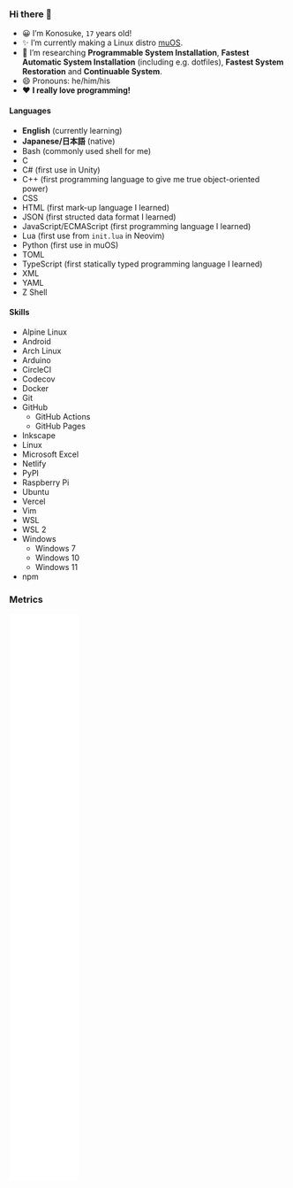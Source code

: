 ### Hi there 👋

<!--
**sakkke/sakkke** is a ✨ _special_ ✨ repository because its `README.md` (this file) appears on your GitHub profile.

Here are some ideas to get you started:

- 🔭 I’m currently working on ...
- 🌱 I’m currently learning ...
- 👯 I’m looking to collaborate on ...
- 🤔 I’m looking for help with ...
- 💬 Ask me about ...
- 📫 How to reach me: ...
- 😄 Pronouns: ...
- ⚡ Fun fact: ...
-->

- 😀 I’m Konosuke, `17` years old!
- ✨ I’m currently making a Linux distro [muOS].
- 🧪 I’m researching __Programmable System Installation__, __Fastest Automatic System Installation__ (including e.g. dotfiles), __Fastest System Restoration__ and __Continuable System__.
- 😄 Pronouns: he/him/his
- ❤️ __I really love programming!__

#### Languages

- __English__ (currently learning)
- __Japanese/日本語__ (native)
- Bash (commonly used shell for me)
- C
- C# (first use in Unity)
- C++ (first programming language to give me true object-oriented power)
- CSS
- HTML (first mark-up language I learned)
- JSON (first structed data format I learned)
- JavaScript/ECMAScript (first programming language I learned)
- Lua (first use from `init.lua` in Neovim)
- Python (first use in muOS)
- TOML
- TypeScript (first statically typed programming language I learned)
- XML
- YAML
- Z Shell

#### Skills

- Alpine Linux
- Android
- Arch Linux
- Arduino
- CircleCI
- Codecov
- Docker
- Git
- GitHub
  - GitHub Actions
  - GitHub Pages
- Inkscape
- Linux
- Microsoft Excel
- Netlify
- PyPI
- Raspberry Pi
- Ubuntu
- Vercel
- Vim
- WSL
- WSL 2
- Windows
  - Windows 7
  - Windows 10
  - Windows 11
- npm

### Metrics

![Metrics](/github-metrics.svg)

[muOS]: https://github.com/sakkke/muos
